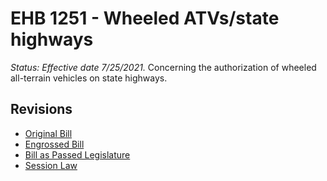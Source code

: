 # EHB 1251 - Wheeled ATVs/state highways
*Status: Effective date 7/25/2021.*
Concerning the authorization of wheeled all-terrain vehicles on state highways.

## Revisions
* [Original Bill](1/)
* [Engrossed Bill](1/)
* [Bill as Passed Legislature](1/)
* [Session Law](1/)